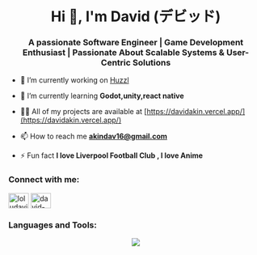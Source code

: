 <h1 align="center">Hi 👋, I'm David (デビッド)</h1>
<h3 align="center">A passionate Software Engineer | Game Development Enthusiast | Passionate About Scalable Systems & User-Centric Solutions</h3>

- 🔭 I’m currently working on [Huzzl](https://github.com/Dav16Akin/huzzl)

- 🌱 I’m currently learning **Godot,unity,react native**

- 👨‍💻 All of my projects are available at [https://davidakin.vercel.app/](https://davidakin.vercel.app/)

- 📫 How to reach me **akindav16@gmail.com**

- ⚡ Fun fact **I love Liverpool Football Club , I love Anime**

<h3 align="left">Connect with me:</h3>
<p align="left">
<a href="https://twitter.com/loludavid1" target="blank"><img align="center" src="https://raw.githubusercontent.com/rahuldkjain/github-profile-readme-generator/master/src/images/icons/Social/twitter.svg" alt="loludavid1" height="30" width="40" /></a>
<a href="https://linkedin.com/in/david-akin" target="blank"><img align="center" src="https://raw.githubusercontent.com/rahuldkjain/github-profile-readme-generator/master/src/images/icons/Social/linked-in-alt.svg" alt="david-akin" height="30" width="40" /></a>
</p>

<h3 align="left">Languages and Tools:</h3>
<div align="center">
  <img src="https://skillicons.dev/icons?i=nextjs,react,nodejs,ts,js,express,mongodb,postgresql,git,github,html,css,vscode,godot,tailwind" />
</div>
